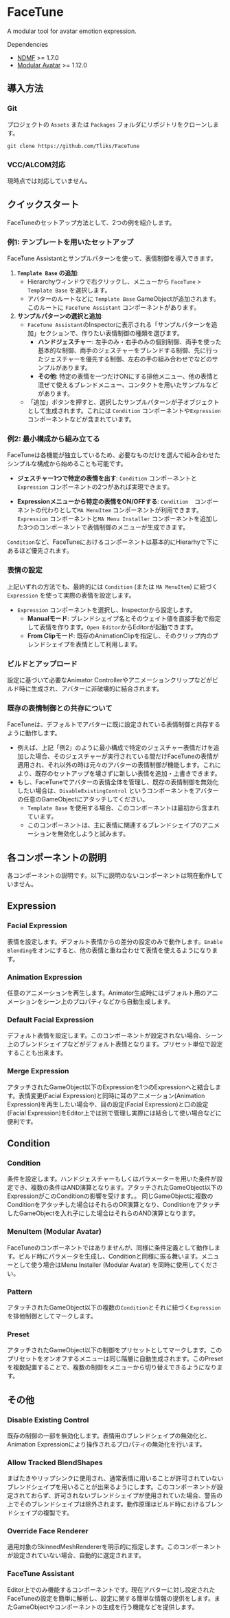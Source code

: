 FaceTune
====
A modular tool for avatar emotion expression.

Dependencies
- [NDMF](https://github.com/bdunderscore/ndmf) >= 1.7.0
- [Modular Avatar](https://github.com/bdunderscore/modular-avatar) >= 1.12.0

## 導入方法

### Git
プロジェクトの `Assets` または `Packages` フォルダにリポジトリをクローンします。
```
git clone https://github.com/Tliks/FaceTune
```

### VCC/ALCOM対応
現時点では対応していません。

## クイックスタート

FaceTuneのセットアップ方法として、2つの例を紹介します。

### 例1: テンプレートを用いたセットアップ
FaceTune Assistantとサンプルパターンを使って、表情制御を導入できます。

1.  **`Template Base` の追加**:
    *   Hierarchyウィンドウで右クリックし、メニューから `FaceTune` > `Template Base` を選択します。
    *   アバターのルートなどに `Template Base` GameObjectが追加されます。このルートに `FaceTune Assistant` コンポーネントがあります。
2.  **サンプルパターンの選択と追加**:
    *   `FaceTune Assistant`のInspectorに表示される「サンプルパターンを追加」セクションで、作りたい表情制御の種類を選びます。
        *   **ハンドジェスチャー**: 左手のみ・右手のみの個別制御、両手を使った基本的な制御、両手のジェスチャーをブレンドする制御、先に行ったジェスチャーを優先する制御、左右の手の組み合わせでなどのサンプルがあります。
        *   **その他**: 特定の表情を一つだけONにする排他メニュー、他の表情と混ぜて使えるブレンドメニュー、コンタクトを用いたサンプルなどがあります。
    *   「追加」ボタンを押すと、選択したサンプルパターンが子オブジェクトとして生成されます。これには `Condition` コンポーネントや`Expression`コンポーネントなどが含まれています。

### 例2: 最小構成から組み立てる
FaceTuneは各機能が独立しているため、必要なものだけを選んで組み合わせたシンプルな構成から始めることも可能です。

*   **ジェスチャー1つで特定の表情を出す**:
    `Condition` コンポーネントと `Expression` コンポーネントの2つがあれば実現できます。

*   **Expressionメニューから特定の表情をON/OFFする**:
    `Condition`　コンポーネントの代わりとして`MA MenuItem` コンポーネントが利用できます。`Expression` コンポーネントと`MA Menu Installer` コンポーネントを追加した3つのコンポーネントで表情制御のメニューが生成できます。

`Condition`など、FaceTuneにおけるコンポーネントは基本的にHierarhyで下にあるほど優先されます。

### 表情の設定
上記いずれの方法でも、最終的には `Condition` (または `MA MenuItem`) に紐づく `Expression` を使って実際の表情を設定します。
*   `Expression` コンポーネントを選択し、Inspectorから設定します。
    *   **Manualモード**: ブレンドシェイプ名とそのウェイト値を直接手動で指定して表情を作ります。`Open Editor`からEditorが起動できます。
    *   **From Clipモード**: 既存のAnimationClipを指定し、そのクリップ内のブレンドシェイプを表情として利用します。

### ビルドとアップロード
設定に基づいて必要なAnimator Controllerやアニメーションクリップなどがビルド時に生成され、アバターに非破壊的に結合されます。

### 既存の表情制御との共存について
FaceTuneは、デフォルトでアバターに既に設定されている表情制御と共存するように動作します。

*   例えば、上記「例2」のように最小構成で特定のジェスチャー表情だけを追加した場合、そのジェスチャーが実行されている間だけFaceTuneの表情が適用され、それ以外の時は元々のアバターの表情制御が機能します。これにより、既存のセットアップを壊さずに新しい表情を追加・上書きできます。
*   もし、FaceTuneでアバターの表情全体を管理し、既存の表情制御を無効化したい場合は、`DisableExistingControl` というコンポーネントをアバターの任意のGameObjectにアタッチしてください。
    *   `Template Base` を使用する場合、このコンポーネントは最初から含まれています。
    *   このコンポーネントは、主に表情に関連するブレンドシェイプのアニメーションを無効化しようと試みます。

## 各コンポーネントの説明

各コンポーネントの説明です。以下に説明のないコンポーネントは現在動作していません。

## Expression

### Facial Expression
表情を設定します。デフォルト表情からの差分の設定のみで動作します。`Enable Blending`をオンにすると、他の表情と重ね合わせて表情を使えるようになります。

### Animation Expression
任意のアニメーションを再生します。Animator生成時にはデフォルト用のアニメーションをシーン上のプロパティなどから自動生成します。

### Default Facial Expression
デフォルト表情を設定します。このコンポーネントが設定されない場合、シーン上のブレンドシェイプなどがデフォルト表情となります。プリセット単位で設定することも出来ます。

### Merge Expression
アタッチされたGameObject以下のExpressionを1つのExpressionへと結合します。表情変更(Facial Expression)と同時に耳のアニメーション(Animation Expression)を再生したい場合や、目の設定(Facial Expression)と口の設定(Facial Expression)をEditor上では別で管理し実際には結合して使い場合などに便利です。

## Condition

### Condition
条件を設定します。ハンドジェスチャーもしくはパラメーターを用いた条件が設定でき、複数の条件はAND演算となります。アタッチされたGameObject以下のExpressionがこのConditionの影響を受けます。。
同じGameObjectに複数のConditionをアタッチした場合はそれらのOR演算となり、ConditionをアタッチしたGameObjectを入れ子にした場合はそれらのAND演算となります。

### MenuItem (Modular Avatar)
FaceTuneのコンポーネントではありませんが、同様に条件定義として動作します。ビルド時にパラメータを生成し、Conditionと同様に振る舞います。メニューとして使う場合はMenu Installer (Modular Avatar) を同時に使用してください。

### Pattern
アタッチされたGameObject以下の複数の`Condition`とそれに紐づく`Expression`を排他制御としてマークします。

### Preset
アタッチされたGameObject以下の制御をプリセットとしてマークします。このプリセットをオンオフするメニューは同じ階層に自動生成されます。このPresetを複数配置することで、複数の制御をメニューから切り替えできるようになります。

## その他

### Disable Existing Control
 
既存の制御の一部を無効化します。表情用のブレンドシェイプの無効化と、Animation Expressionにより操作されるプロパティの無効化を行います。

### Allow Tracked BlendShapes
まばたきやリップシンクに使用され、通常表情に用いることが許可されていないブレンドシェイプを用いることが出来るようにします。このコンポーネントが設定されておらず、許可されないブレンドシェイプが使用されていた場合、警告の上でそのブレンドシェイプは除外されます。動作原理はビルド時におけるブレンドシェイプの複製です。

### Override Face Renderer
適用対象のSkinnedMeshRendererを明示的に指定します。このコンポーネントが設定されていない場合、自動的に選定されます。

### FaceTune Assistant
Editor上でのみ機能するコンポーネントです。現在アバターに対し設定されたFaceTuneの設定を簡単に解析し、設定に関する簡単な情報の提供をします。またGameObjectやコンポーネントの生成を行う機能などを提供します。
